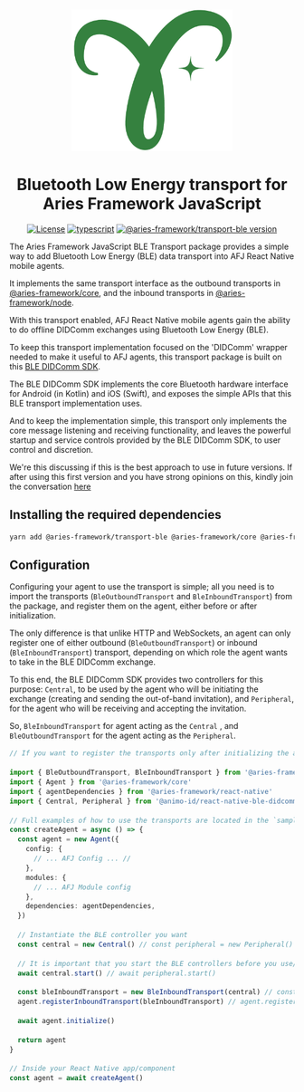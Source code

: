 <p align="center">
  <br />
  <img
    alt="Hyperledger Aries logo"
    src="https://raw.githubusercontent.com/hyperledger/aries-framework-javascript/aa31131825e3331dc93694bc58414d955dcb1129/images/aries-logo.png"
    height="250px"
  />
</p>
<h1 align="center"><b>Bluetooth Low Energy transport for Aries Framework JavaScript</b></h1>
<p align="center">
  <a
    href="https://raw.githubusercontent.com/hyperledger/aries-framework-javascript-ext/main/LICENSE"
    ><img
      alt="License"
      src="https://img.shields.io/badge/License-Apache%202.0-blue.svg"
  /></a>
  <a href="https://www.typescriptlang.org/"
    ><img
      alt="typescript"
      src="https://img.shields.io/badge/%3C%2F%3E-TypeScript-%230074c1.svg"
  /></a>
    <a href="https://www.npmjs.com/package/@aries-framework/transport-ble"
    ><img
      alt="@aries-framework/transport-ble version"
      src="https://img.shield.io/npm/v/@aries-framework/transport-ble"
  /></a>
  <br />
</p>

The Aries Framework JavaScript BLE Transport package provides a simple way to add Bluetooth Low Energy (BLE) data transport into AFJ React Native mobile agents.

It implements the same transport interface as the outbound transports in [@aries-framework/core](), and the inbound transports in [@aries-framework/node]().

With this transport enabled, AFJ React Native mobile agents gain the ability to do offline DIDComm exchanges using Bluetooth Low Energy (BLE).

To keep this transport implementation focused on the 'DIDComm' wrapper needed to make it useful to AFJ agents, this transport package is built on this [BLE DIDComm SDK]().

The BLE DIDComm SDK implements the core Bluetooth hardware interface for Android (in Kotlin) and iOS (Swift), and exposes the simple APIs that this BLE transport implementation uses.

And to keep the implementation simple, this transport only implements the core message listening and receiving functionality, and leaves the powerful startup and service controls provided by the BLE DIDComm SDK, to user control and discretion.

We're this discussing if this is the best approach to use in future versions. If after using this first version and you have strong opinions on this, kindly join the conversation [here]()

## Installing the required dependencies

```sh
yarn add @aries-framework/transport-ble @aries-framework/core @aries-framework/react-native @animo-id/react-native-ble-didcomm
```

## Configuration

Configuring your agent to use the transport is simple; all you need is to import the transports (`BleOutboundTransport` and `BleInboundTransport`) from the package, and register them on the agent, either before or after initialization.

The only difference is that unlike HTTP and WebSockets, an agent can only register one of either outbound (`BleOutboundTransport`) or inbound (`BleInboundTransport`) transport, depending on which role the agent wants to take in the BLE DIDComm exchange.

To this end, the BLE DIDComm SDK provides two controllers for this purpose: `Central`, to be used by the agent who will be initiating the exchange (creating and sending the out-of-band invitation), and `Peripheral`, for the agent who will be receiving and accepting the invitation.

So, `BleInboundTransport` for agent acting as the `Central` , and `BleOutboundTransport` for the agent acting as the `Peripheral`.

```ts
// If you want to register the transports only after initializing the agent, you can do this anywhere else in your app, and just leave out the agent config and initialization

import { BleOutboundTransport, BleInboundTransport } from '@aries-framework/transport-ble'
import { Agent } from '@aries-framework/core'
import { agentDependencies } from '@aries-framework/react-native'
import { Central, Peripheral } from '@animo-id/react-native-ble-didcomm'

// Full examples of how to use the transports are located in the `samples` directory.
const createAgent = async () => {
  const agent = new Agent({
    config: {
      // ... AFJ Config ... //
    },
    modules: {
      // ... AFJ Module config
    },
    dependencies: agentDependencies,
  })

  // Instantiate the BLE controller you want
  const central = new Central() // const peripheral = new Peripheral() for the peripheral agent

  // It is important that you start the BLE controllers before you use/register them on your agent
  await central.start() // await peripheral.start()

  const bleInboundTransport = new BleInboundTransport(central) // const bleOutboundTransport = new BleOutboundTransport(peripheral)
  agent.registerInboundTransport(bleInboundTransport) // agent.registerOutboundTransport(bleOutboundTransport)

  await agent.initialize()

  return agent
}

// Inside your React Native app/component
const agent = await createAgent()
```
